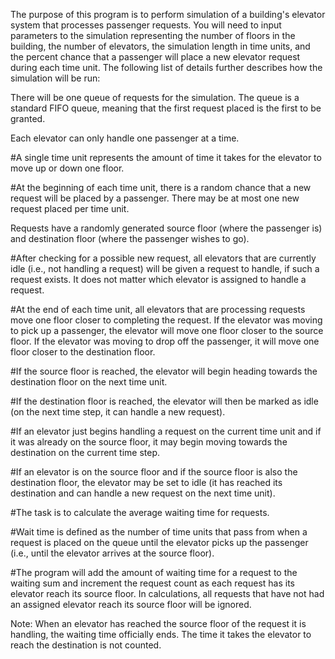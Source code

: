 The purpose of this program is to perform simulation of a building's elevator system that processes passenger requests. You will need to input parameters to the simulation representing the number of floors in the building, the number of elevators, the simulation length in time units, and the percent chance that a passenger will place a new elevator request during each time unit. The following list of details further describes how the simulation will be run:

There will be one queue of requests for the simulation. The queue is a standard FIFO queue, meaning that the first request placed is the first to be granted.

Each elevator can only handle one passenger at a time.

#A single time unit represents the amount of time it takes for the elevator to move up or down one floor.

#At the beginning of each time unit, there is a random chance that a new request will be placed by a passenger. There may be at most one new request placed per time unit. 

Requests have a randomly generated source floor (where the passenger is) and destination floor (where the passenger wishes to go).

#After checking for a possible new request, all elevators that are currently idle (i.e., not handling a request) will be given a request to handle, if such a request exists. It does not matter which elevator is assigned to handle a request.

#At the end of each time unit, all elevators that are processing requests move one floor closer to completing the request. If the elevator was moving to pick up a passenger, the elevator will move one floor closer to the source floor. If the elevator was moving to drop off the passenger, it will move one floor closer to the destination floor.

#If the source floor is reached, the elevator will begin heading towards the destination floor on the next time unit.

#If the destination floor is reached, the elevator will then be marked as idle (on the next time step, it can handle a new request).

#If an elevator just begins handling a request on the current time unit and if it was already on the source floor, it may begin moving towards the destination on the current time step.

#If an elevator is on the source floor and if the source floor is also the destination floor, the elevator may be set to idle (it has reached its destination and can handle a new request on the next time unit).

#The task is to calculate the average waiting time for requests.

#Wait time is defined as the number of time units that pass from when a request is placed on the queue until the elevator picks up the passenger (i.e., until the elevator arrives at the source floor).

#The program will add the amount of waiting time for a request to the waiting sum and increment the request count as each request has its elevator reach its source floor.
In  calculations,  all requests that have not had an assigned elevator reach its source floor will be ignored.

Note: When an elevator has reached the source floor of the request it is handling, the waiting time officially ends. The time it takes the elevator to reach the destination is not counted.
